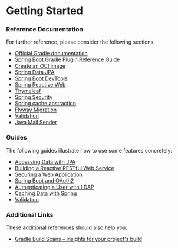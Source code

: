 # Getting Started

### Reference Documentation
For further reference, please consider the following sections:

* [Official Gradle documentation](https://docs.gradle.org)
* [Spring Boot Gradle Plugin Reference Guide](https://docs.spring.io/spring-boot/docs/3.0.0-M3/gradle-plugin/reference/html/)
* [Create an OCI image](https://docs.spring.io/spring-boot/docs/3.0.0-M3/gradle-plugin/reference/html/#build-image)
* [Spring Data JPA](https://docs.spring.io/spring-boot/docs/3.0.0-M3/reference/htmlsingle/#boot-features-jpa-and-spring-data)
* [Spring Boot DevTools](https://docs.spring.io/spring-boot/docs/3.0.0-M3/reference/htmlsingle/#using-boot-devtools)
* [Spring Reactive Web](https://docs.spring.io/spring-boot/docs/3.0.0-M3/reference/htmlsingle/#web.reactive)
* [Thymeleaf](https://docs.spring.io/spring-boot/docs/2.7.0/reference/htmlsingle/#boot-features-spring-mvc-template-engines)
* [Spring Security](https://docs.spring.io/spring-boot/docs/3.0.0-M3/reference/htmlsingle/#boot-features-security)
* [Spring cache abstraction](https://docs.spring.io/spring-boot/docs/3.0.0-M3/reference/htmlsingle/#boot-features-caching)
* [Flyway Migration](https://docs.spring.io/spring-boot/docs/3.0.0-M3/reference/htmlsingle/#howto-execute-flyway-database-migrations-on-startup)
* [Validation](https://docs.spring.io/spring-boot/docs/3.0.0-M3/reference/htmlsingle/#boot-features-validation)
* [Java Mail Sender](https://docs.spring.io/spring-boot/docs/3.0.0-M3/reference/htmlsingle/#boot-features-email)

### Guides
The following guides illustrate how to use some features concretely:

* [Accessing Data with JPA](https://spring.io/guides/gs/accessing-data-jpa/)
* [Building a Reactive RESTful Web Service](https://spring.io/guides/gs/reactive-rest-service/)
* [Securing a Web Application](https://spring.io/guides/gs/securing-web/)
* [Spring Boot and OAuth2](https://spring.io/guides/tutorials/spring-boot-oauth2/)
* [Authenticating a User with LDAP](https://spring.io/guides/gs/authenticating-ldap/)
* [Caching Data with Spring](https://spring.io/guides/gs/caching/)
* [Validation](https://spring.io/guides/gs/validating-form-input/)

### Additional Links
These additional references should also help you:

* [Gradle Build Scans – insights for your project's build](https://scans.gradle.com#gradle)

